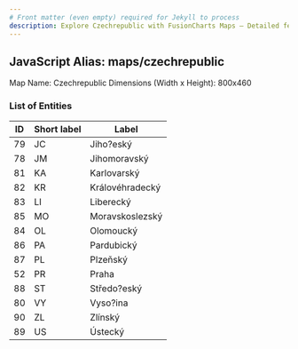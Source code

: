 ```yaml
---
# Front matter (even empty) required for Jekyll to process
description: Explore Czechrepublic with FusionCharts Maps – Detailed features for seamless integration. Try now & enhance your data visualization today! 
---
```


## JavaScript Alias: maps/czechrepublic

Map Name: Czechrepublic
Dimensions (Width x Height): 800x460





### List of Entities

ID | Short label | Label
---|---|---|
79|JC|Jiho?eský
78|JM|Jihomoravský
81|KA|Karlovarský
82|KR|Královéhradecký
83|LI|Liberecký
85|MO|Moravskoslezský
84|OL|Olomoucký
86|PA|Pardubický
87|PL|Plzeňský
52|PR|Praha
88|ST|Středo?eský
80|VY|Vyso?ina
90|ZL|Zlínský
89|US|Ústecký

